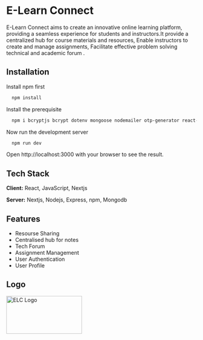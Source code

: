 
# E-Learn Connect

E-Learn Connect aims to create an innovative online learning platform, providing a seamless experience for students and instructors.It provide a centralized hub for course materials and resources, Enable instructors to create and manage assignments, Facilitate effective problem solving technical and academic forum .


## Installation

Install npm first

```bash
  npm install
```
Install the prerequisite 

```bash
  npm i bcryptjs bcrypt dotenv mongoose nodemailer otp-generator react-query
```
Now run the development server

```bash
  npm run dev
```

Open http://localhost:3000 with your browser to see the result.

 
## Tech Stack

**Client:** React, JavaScript, Nextjs

**Server:** Nextjs, Nodejs, Express, npm, Mongodb

## Features

- Resourse Sharing
- Centralised hub for notes
- Tech Forum
- Assignment Management
- User Authentication
- User Profile

## Logo
<img src="https://github.com/Pritam08pb/elc/assets/99427618/ceccfb41-fd92-4511-aec8-ced8ced0ff0e" alt="ELC Logo" width="200" height="100">



